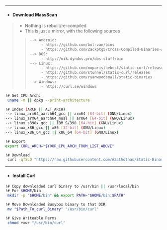 
---
- #### Download MassScan
> - Nothing is rebuilt/re-compiled
> - This is just a mirror, with the following sources
> > ```bash
> > --> Android:
> >      - https://github.com/bol-van/bins
> >      - https://github.com/Zackptg5/Cross-Compiled-Binaries-Android
> > --> DOS:
> >      - http://mik.dyndns.pro/dos-stuff/bin
> > --> Linux:
> >      - https://github.com/moparisthebest/static-curl/releases/latest
> >      - https://github.com/stunnel/static-curl/releases
> >      - https://github.com/ryanwoodsmall/static-binaries
> > --> Windows:
> >      - https://curl.se/windows
> > ```
> > 
```bash
!# Get CPU Arch:
 uname -m || dpkg --print-architecture

!# Index (ARCH || ALT_ARCH) 
--> linux_arm64_aarch64_gcc || arm64 [64-bit] (GNU/Linux)
--> linux_arm64_aarch64_musl || arm64 [64-bit] (GNU/Linux)
--> linux_s390x_gcc || IBM S/390 [64-bit] (GNU/Linux)
--> linux_x86_gcc || x86 [32-bit] (GNU/Linux)
--> linux_x86_64_gcc || x86_64 [64-bit] (GNU/Linux)

!# Export
export CURL_ARCH="$YOUR_CPU_ARCH_FROM_LIST_ABOVE"

!# Download
 curl -qfSLO "https://raw.githubusercontent.com/Azathothas/Static-Binaries/main/masscan/masscan_$MASSCAN_ARCH"
```
---
- #### Install Curl
```bash
!# Copy downloaded curl binary to /usr/bin || /usr/local/bin
!# For $HOME/bin
 mkdir -p "$HOME/bin" && export PATH="$HOME/bin:$PATH"

!# Move Downloaded Busybox binary to that DIR
 mv "$Path_To_curl_Binary" "/usr/bin/curl"

!# Give Writeable Perms
 chmod +xwr "/usr/bin/curl"
```

